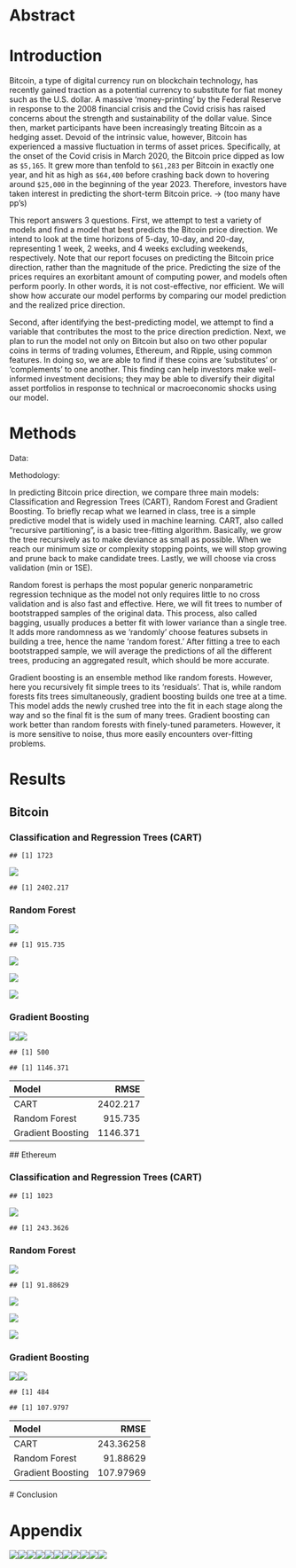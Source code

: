 # Abstract

# Introduction

Bitcoin, a type of digital currency run on blockchain technology, has
recently gained traction as a potential currency to substitute for fiat
money such as the U.S. dollar. A massive ‘money-printing’ by the Federal
Reserve in response to the 2008 financial crisis and the Covid crisis
has raised concerns about the strength and sustainability of the dollar
value. Since then, market participants have been increasingly treating
Bitcoin as a hedging asset. Devoid of the intrinsic value, however,
Bitcoin has experienced a massive fluctuation in terms of asset prices.
Specifically, at the onset of the Covid crisis in March 2020, the
Bitcoin price dipped as low as `$5,165`. It grew more than tenfold to
`$61,283` per Bitcoin in exactly one year, and hit as high as `$64,400`
before crashing back down to hovering around `$25,000` in the beginning
of the year 2023. Therefore, investors have taken interest in predicting
the short-term Bitcoin price. → (too many have pp’s)

This report answers 3 questions. First, we attempt to test a variety of
models and find a model that best predicts the Bitcoin price direction.
We intend to look at the time horizons of 5-day, 10-day, and 20-day,
representing 1 week, 2 weeks, and 4 weeks excluding weekends,
respectively. Note that our report focuses on predicting the Bitcoin
price direction, rather than the magnitude of the price. Predicting the
size of the prices requires an exorbitant amount of computing power, and
models often perform poorly. In other words, it is not cost-effective,
nor efficient. We will show how accurate our model performs by comparing
our model prediction and the realized price direction.

Second, after identifying the best-predicting model, we attempt to find
a variable that contributes the most to the price direction prediction.
Next, we plan to run the model not only on Bitcoin but also on two other
popular coins in terms of trading volumes, Ethereum, and Ripple, using
common features. In doing so, we are able to find if these coins are
‘substitutes’ or ‘complements’ to one another. This finding can help
investors make well-informed investment decisions; they may be able to
diversify their digital asset portfolios in response to technical or
macroeconomic shocks using our model.

# Methods

Data:

Methodology:

In predicting Bitcoin price direction, we compare three main models:
Classification and Regression Trees (CART), Random Forest and Gradient
Boosting. To briefly recap what we learned in class, tree is a simple
predictive model that is widely used in machine learning. CART, also
called “recursive partitioning”, is a basic tree-fitting algorithm.
Basically, we grow the tree recursively as to make deviance as small as
possible. When we reach our minimum size or complexity stopping points,
we will stop growing and prune back to make candidate trees. Lastly, we
will choose via cross validation (min or 1SE).

Random forest is perhaps the most popular generic nonparametric
regression technique as the model not only requires little to no cross
validation and is also fast and effective. Here, we will fit trees to
number of bootstrapped samples of the original data. This process, also
called bagging, usually produces a better fit with lower variance than a
single tree. It adds more randomness as we ‘randomly’ choose features
subsets in building a tree, hence the name ‘random forest.’ After
fitting a tree to each bootstrapped sample, we will average the
predictions of all the different trees, producing an aggregated result,
which should be more accurate.

Gradient boosting is an ensemble method like random forests. However,
here you recursively fit simple trees to its ‘residuals’. That is, while
random forests fits trees simultaneously, gradient boosting builds one
tree at a time. This model adds the newly crushed tree into the fit in
each stage along the way and so the final fit is the sum of many trees.
Gradient boosting can work better than random forests with finely-tuned
parameters. However, it is more sensitive to noise, thus more easily
encounters over-fitting problems.

# Results

## Bitcoin

### Classification and Regression Trees (CART)

    ## [1] 1723

![](R_project_files/figure-markdown_strict/bitcoin_CART-1.png)

    ## [1] 2402.217

### Random Forest

![](R_project_files/figure-markdown_strict/bitcoin_RF,%20-1.png)

    ## [1] 915.735

![](R_project_files/figure-markdown_strict/RF_dependence_plot1-1.png)

![](R_project_files/figure-markdown_strict/RF_dependence_plot2-1.png)

![](R_project_files/figure-markdown_strict/RF_dependence_plot3-1.png)

### Gradient Boosting

![](R_project_files/figure-markdown_strict/bitcoin_gradient-1.png)![](R_project_files/figure-markdown_strict/bitcoin_gradient-2.png)

    ## [1] 500

    ## [1] 1146.371

<table>
<thead>
<tr>
<th style="text-align:left;">
Model
</th>
<th style="text-align:right;">
RMSE
</th>
</tr>
</thead>
<tbody>
<tr>
<td style="text-align:left;">
CART
</td>
<td style="text-align:right;">
2402.217
</td>
</tr>
<tr>
<td style="text-align:left;">
Random Forest
</td>
<td style="text-align:right;">
915.735
</td>
</tr>
<tr>
<td style="text-align:left;">
Gradient Boosting
</td>
<td style="text-align:right;">
1146.371
</td>
</tr>
</tbody>
</table>
## Ethereum

### Classification and Regression Trees (CART)

    ## [1] 1023

![](R_project_files/figure-markdown_strict/ethereum_CART-1.png)

    ## [1] 243.3626

### Random Forest

![](R_project_files/figure-markdown_strict/ethereum_RF,%20-1.png)

    ## [1] 91.88629

![](R_project_files/figure-markdown_strict/ether_RF_dependence_plot1-1.png)

![](R_project_files/figure-markdown_strict/ether_RF_dependence_plot2-1.png)

![](R_project_files/figure-markdown_strict/ether_RF_dependence_plot3-1.png)

### Gradient Boosting

![](R_project_files/figure-markdown_strict/ethereum_gradient-1.png)![](R_project_files/figure-markdown_strict/ethereum_gradient-2.png)

    ## [1] 484

    ## [1] 107.9797

<table>
<thead>
<tr>
<th style="text-align:left;">
Model
</th>
<th style="text-align:right;">
RMSE
</th>
</tr>
</thead>
<tbody>
<tr>
<td style="text-align:left;">
CART
</td>
<td style="text-align:right;">
243.36258
</td>
</tr>
<tr>
<td style="text-align:left;">
Random Forest
</td>
<td style="text-align:right;">
91.88629
</td>
</tr>
<tr>
<td style="text-align:left;">
Gradient Boosting
</td>
<td style="text-align:right;">
107.97969
</td>
</tr>
</tbody>
</table>
# Conclusion

# Appendix

![](R_project_files/figure-markdown_strict/timeseries_tables-1.png)![](R_project_files/figure-markdown_strict/timeseries_tables-2.png)![](R_project_files/figure-markdown_strict/timeseries_tables-3.png)![](R_project_files/figure-markdown_strict/timeseries_tables-4.png)![](R_project_files/figure-markdown_strict/timeseries_tables-5.png)![](R_project_files/figure-markdown_strict/timeseries_tables-6.png)![](R_project_files/figure-markdown_strict/timeseries_tables-7.png)![](R_project_files/figure-markdown_strict/timeseries_tables-8.png)![](R_project_files/figure-markdown_strict/timeseries_tables-9.png)![](R_project_files/figure-markdown_strict/timeseries_tables-10.png)![](R_project_files/figure-markdown_strict/timeseries_tables-11.png)
